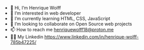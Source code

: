 - 👋 Hi, I’m Henrique Wolff
- 👀 I’m interested in web developer
- 🌱 I’m currently learning HTML, CSS, JavaScript
- 💞️ I’m looking to collaborate on Open Source web projects
- 📫 How to reach me henriquewolff18@proton.me
- 👨‍💻 My Linkedin https://www.linkedin.com/in/henrique-wolff-785b47225/

<!---
HenriqueWolff/HenriqueWolff is a ✨ special ✨ repository because its `README.md` (this file) appears on your GitHub profile.
You can click the Preview link to take a look at your changes.
--->
